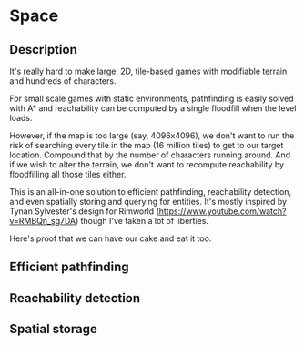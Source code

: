 # Space

## Description

It's really hard to make large, 2D, tile-based games with modifiable terrain and hundreds of characters. 

For small scale games with static environments, pathfinding is easily solved with A* and reachability can be computed by a single floodfill when the level loads.

However, if the map is too large (say, 4096x4096), we don't want to run the risk of searching every tile in the map (16 million tiles) to get to our target location.
Compound that by the number of characters running around. And if we wish to alter the terrain, we don't want to recompute reachability by floodfilling all those tiles either. 

This is an all-in-one solution to efficient pathfinding, reachability detection, and even spatially storing and querying for entities. It's mostly inspired by
Tynan Sylvester's design for Rimworld (https://www.youtube.com/watch?v=RMBQn_sg7DA) though I've taken a lot of liberties.

Here's proof that we can have our cake and eat it too.

## Efficient pathfinding

## Reachability detection

## Spatial storage
